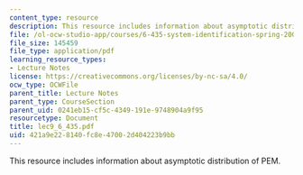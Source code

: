 ```yaml
---
content_type: resource
description: This resource includes information about asymptotic distribution of PEM.
file: /ol-ocw-studio-app/courses/6-435-system-identification-spring-2005/421a9e228140fc8e47002d404223b9bb_lec9_6_435.pdf
file_size: 145459
file_type: application/pdf
learning_resource_types:
- Lecture Notes
license: https://creativecommons.org/licenses/by-nc-sa/4.0/
ocw_type: OCWFile
parent_title: Lecture Notes
parent_type: CourseSection
parent_uid: 0241eb15-cf5c-4349-191e-9748904a9f95
resourcetype: Document
title: lec9_6_435.pdf
uid: 421a9e22-8140-fc8e-4700-2d404223b9bb
---
```

This resource includes information about asymptotic distribution of PEM.